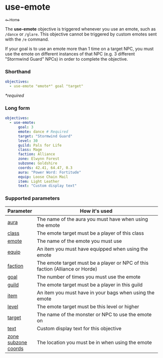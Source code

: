 # use-emote

<a href="../index.md"><sub>← Home</sub></a>

The **use-emote** objective is triggered whenever you use an emote, such as `/dance` or `/glare`. This objective cannot be triggered by custom emotes sent with the `/e` command.

If your goal is to use an emote more than 1 time on a target NPC, you must use the emote on different instances of that NPC (e.g. 3 different "Stormwind Guard" NPCs) in order to complete the objective.

### Shorthand

```yaml
objectives:
  - use-emote "emote*" goal "target"
```

_*required_

### Long form

```yaml
objectives:
  - use-emote:
      goal: 3
      emote: dance # Required
      target: "Stormwind Guard"
      level: 30
      guild: Pals for Life
      class: Mage
      faction: Alliance
      zone: Elwynn Forest
      subzone: Goldshire
      coords: 42.41, 64.47, 0.3
      aura: "Power Word: Fortitude"
      equip: Loose Chain Mail
      item: Light Leather
      text: "Custom display text"
```

### Supported parameters

| Parameter | How it's used |
|---|---|
| [aura](../parameters/aura.md) | The name of the aura you must have when using the emote |
| [class](../parameters/class.md) | The emote target must be a player of this class |
| [emote](../parameters/emote.md) | The name of the emote you must use |
| [equip](../parameters/equip.md) | An item you must have equipped when using the emote |
| [faction](../parameters/faction.md) | The emote target must be a player or NPC of this faction (Alliance or Horde) |
| [goal](../parameters/goal.md) | The number of times you must use the emote |
| [guild](../parameters/guild.md) | The emote target must be a player in this guild |
| [item](../parameters/item.md) | An item you must have in your bags when using the emote |
| [level](../parameters/level.md) | The emote target must be this level or higher |
| [target](../parameters/target.md) | The name of the monster or NPC to use the emote on |
| [text](../parameters/text.md) | Custom display text for this objective |
| [zone](../parameters/zone.md)<br/>[subzone](../parameters/zone.md)<br/>[coords](../parameters/coords.md) | The location you must be in when using the emote |
